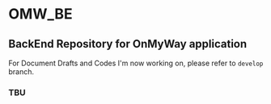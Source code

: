 # OMW_BE

## BackEnd Repository for OnMyWay application
For Document Drafts and Codes I'm now working on, please refer to `develop` branch.

### TBU
